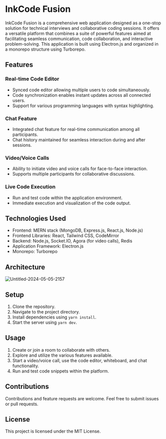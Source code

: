 # InkCode Fusion

InkCode Fusion is a comprehensive web application designed as a one-stop solution for technical interviews and collaborative coding sessions. It offers a versatile platform that combines a suite of powerful features aimed at facilitating seamless communication, code collaboration, and interactive problem-solving. This application is built using Electron.js and organized in a monorepo structure using Turborepo.

## Features

### Real-time Code Editor

- Synced code editor allowing multiple users to code simultaneously.
- Code synchronization enables instant updates across all connected users.
- Support for various programming languages with syntax highlighting.

### Chat Feature

- Integrated chat feature for real-time communication among all participants.
- Chat history maintained for seamless interaction during and after sessions.

### Video/Voice Calls

- Ability to initiate video and voice calls for face-to-face interaction.
- Supports multiple participants for collaborative discussions.

### Live Code Execution

- Run and test code within the application environment.
- Immediate execution and visualization of the code output.

## Technologies Used

- Frontend: MERN stack (MongoDB, Express.js, React.js, Node.js)
- Frontend Libraries: React, Tailwind CSS, CodeMirror
- Backend: Node.js, Socket.IO, Agora (for video calls), Redis
- Application Framework: Electron.js
- Monorepo: Turborepo


## Architecture

![Untitled-2024-05-05-2157](https://github.com/MadhavKrishanGoswami/InkCode-Fusion/assets/116915826/c5942d4b-c75b-4789-ab23-5bef7f9f596f)

## Setup

1. Clone the repository.
2. Navigate to the project directory.
3. Install dependencies using `yarn install`.
4. Start the server using `yarn dev`.

## Usage

1. Create or join a room to collaborate with others.
2. Explore and utilize the various features available.
3. Start a video/voice call, use the code editor, whiteboard, and chat functionality.
4. Run and test code snippets within the platform.

## Contributions

Contributions and feature requests are welcome. Feel free to submit issues or pull requests.

## License

This project is licensed under the MIT License.
